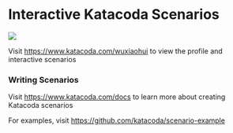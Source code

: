 # Interactive Katacoda Scenarios

[![](http://shields.katacoda.com/katacoda/wuxiaohui/count.svg)](https://www.katacoda.com/wuxiaohui "Get your profile on Katacoda.com")

Visit https://www.katacoda.com/wuxiaohui to view the profile and interactive scenarios

### Writing Scenarios
Visit https://www.katacoda.com/docs to learn more about creating Katacoda scenarios

For examples, visit https://github.com/katacoda/scenario-example
